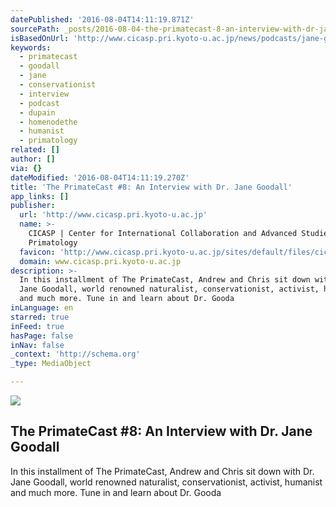 ```yaml
---
datePublished: '2016-08-04T14:11:19.871Z'
sourcePath: _posts/2016-08-04-the-primatecast-8-an-interview-with-dr-jane-goodall.md
isBasedOnUrl: 'http://www.cicasp.pri.kyoto-u.ac.jp/news/podcasts/jane-goodall'
keywords:
  - primatecast
  - goodall
  - jane
  - conservationist
  - interview
  - podcast
  - dupain
  - homenodethe
  - humanist
  - primatology
related: []
author: []
via: {}
dateModified: '2016-08-04T14:11:19.270Z'
title: 'The PrimateCast #8: An Interview with Dr. Jane Goodall'
app_links: []
publisher:
  url: 'http://www.cicasp.pri.kyoto-u.ac.jp'
  name: >-
    CICASP | Center for International Collaboration and Advanced Studies in
    Primatology
  favicon: 'http://www.cicasp.pri.kyoto-u.ac.jp/sites/default/files/cicasp_favicon.ico'
  domain: www.cicasp.pri.kyoto-u.ac.jp
description: >-
  In this installment of The PrimateCast, Andrew and Chris sit down with Dr.
  Jane Goodall, world renowned naturalist, conservationist, activist, humanist
  and much more. Tune in and learn about Dr. Gooda
inLanguage: en
starred: true
inFeed: true
hasPage: false
inNav: false
_context: 'http://schema.org'
_type: MediaObject

---
```

<article style=""><img src="https://imgflo.herokuapp.com/graph/vahj1ThiexotieMo/74f4197390907f8716c673f9b7e86f13/noop.jpg?input=http%3A%2F%2Fwww.cicasp.pri.kyoto-u.ac.jp%2Fsites%2Fdefault%2Ffiles%2Fimagecache%2Fbanner%2Fbanner%2Fbanner-applications.jpg" /><h1>The PrimateCast #8: An Interview with Dr. Jane Goodall</h1><p>In this installment of The PrimateCast, Andrew and Chris sit down with Dr. Jane Goodall, world renowned naturalist, conservationist, activist, humanist and much more. Tune in and learn about Dr. Gooda</p></article>